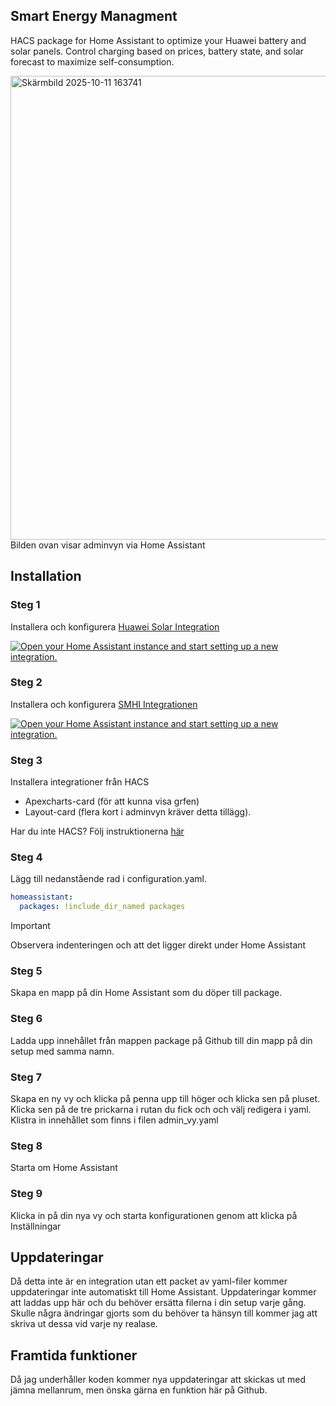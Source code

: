 ## Smart Energy Managment
HACS package for Home Assistant to optimize your Huawei battery and solar panels. Control charging based on prices, battery state, and solar forecast to maximize self-consumption.

<img width="1850" height="742" alt="Skärmbild 2025-10-11 163741" src="https://github.com/user-attachments/assets/8c306b50-f229-4a00-bfe9-e61b41ed0f2f" />
Bilden ovan visar adminvyn via Home Assistant

## Installation
### Steg 1
Installera och konfigurera [Huawei Solar Integration](https://github.com/wlcrs/huawei_solar)

<a href="https://my.home-assistant.io/redirect/config_flow_start/?domain=huawei_solar" target="_blank" rel="noreferrer noopener"><img src="https://my.home-assistant.io/badges/config_flow_start.svg" alt="Open your Home Assistant instance and start setting up a new integration." /></a>

### Steg 2
Installera och konfigurera [SMHI Integrationen](https://www.home-assistant.io/integrations/smhi/)

<a href="https://my.home-assistant.io/redirect/config_flow_start/?domain=smhi" target="_blank" rel="noreferrer noopener"><img src="https://my.home-assistant.io/badges/config_flow_start.svg" alt="Open your Home Assistant instance and start setting up a new integration." /></a>

### Steg 3
Installera integrationer från HACS
- Apexcharts-card (för att kunna visa grfen)
- Layout-card (flera kort i adminvyn kräver detta tillägg).

Har du inte HACS? 
Följ instruktionerna [här](https://www.hacs.xyz/docs/use/configuration/basic/)

### Steg 4
Lägg till nedanstående rad i configuration.yaml. 

```yml
homeassistant:
  packages: !include_dir_named packages
```
> [!IMPORTANT]
Observera indenteringen och att det ligger direkt under Home Assistant 

### Steg 5
Skapa en mapp på din Home Assistant som du döper till package.

### Steg 6
Ladda upp innehållet från mappen package på Github till din mapp på din setup med samma namn. 

### Steg 7
Skapa en ny vy och klicka på penna upp till höger och klicka sen på pluset. Klicka sen på de tre prickarna i rutan du fick och och välj redigera i yaml. Klistra in innehållet som finns i filen admin_vy.yaml

### Steg 8
Starta om Home Assistant 

### Steg 9
Klicka in på din nya vy och starta konfigurationen genom att klicka på Inställningar

## Uppdateringar
Då detta inte är en integration utan ett packet av yaml-filer kommer uppdateringar inte automatiskt till Home Assistant. Uppdateringar kommer att laddas upp här och du behöver ersätta filerna i din setup varje gång. Skulle några ändringar gjorts som du behöver ta hänsyn till kommer jag att skriva ut dessa vid varje ny realase.

## Framtida funktioner
Då jag underhåller koden kommer nya uppdateringar att skickas ut med jämna mellanrum, men önska gärna en funktion här på Github. 
